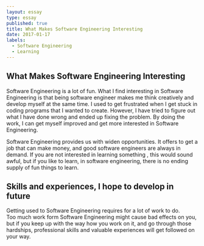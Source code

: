 ```yaml
---
layout: essay
type: essay
published: true
title: What Makes Software Engineering Interesting
date: 2017-01-17
labels:
  - Software Engineering
  - Learning
---
```


## What Makes Software Engineering Interesting

Software Engineering is a lot of fun. What I find interesting in Software Engineering is that being software engineer makes me 
think creatively and develop myself at the same time. I used to get frustrated 
when I get stuck in coding programs that I wanted to create. 
However, I have tried to figure out what I have done wrong and ended up fixing the problem.
By doing the work, I can get myself improved and get more interested in Software Engineering. 

Software Engineering provides us with widen opportunities. 
It offers to get a job that can make money, and good software engineers are always in demand. 
If you are not interested in learning something , this would sound awful, but if you like to learn, in software engineering, 
there is no ending supply of fun things to learn. 

## Skills and experiences, I hope to develop in future

Getting used to Software Engineering requires for a lot of work to do.  
Too much work form Software Engineering might cause bad effects on you, 
but if you keep up with the way how you work on it, and go through those hardships, 
professional skills and valuable experiences will get followed on your way. 

